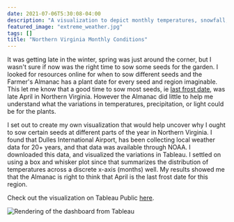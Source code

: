 ```yaml
---
date: 2021-07-06T5:30:08-04:00
description: "A visualization to depict monthly temperatures, snowfall, and sun light in Northern Virginia."
featured_image: "extreme_weather.jpg"
tags: []
title: "Northern Virginia Monthly Conditions"
---
```

It was getting late in the winter, spring was just around the corner, but I wasn't sure if now was the right time to sow some seeds for the garden. I looked for resources online for when to sow different seeds and the Farmer's Almanac has a plant date for every seed and region imaginable. This let me know that a good time to sow most seeds, ie [last frost date](https://www.plantmaps.com/interactive-virginia-last-frost-date-map.php), was late April in Northern Virginia. However the Almanac did little to help me understand what the variations in temperatures, precipitation, or light could be for the plants. 

I set out to create my own visualization that would help uncover why I ought to sow certain seeds at different parts of the year in Northern Virginia. I found that Dulles International Airport, has been collecting local weather data for 20+ years, and that data was available through NOAA. I downloaded this data, and visualized the variations in Tableau. I settled on using a box and whisker plot since that summarizes the distribution of temperatures across a discrete x-axis (months) well. My results showed me that the Almanac is right to think that April is the last frost date for this region.

Check out the visualization on Tableau Public [here](https://public.tableau.com/app/profile/john.h.quilty/viz/DullesTemps/Dashboard1).

![Rendering of the dashboard from Tableau](nova_temps.jpg)